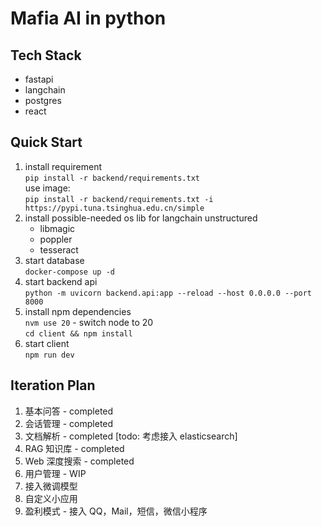 # Mafia AI in python

## Tech Stack
- fastapi
- langchain
- postgres
- react

## Quick Start
1. install requirement <br>
   `pip install -r backend/requirements.txt` <br>
   use image: <br>
   `pip install -r backend/requirements.txt -i https://pypi.tuna.tsinghua.edu.cn/simple`
2. install possible-needed os lib for langchain unstructured
   - libmagic
   - poppler
   - tesseract
3. start database <br>
   `docker-compose up -d`
4. start backend api <br>
   `python -m uvicorn backend.api:app --reload --host 0.0.0.0 --port 8000`
5. install npm dependencies <br>
   `nvm use 20` - switch node to 20 <br>
   `cd client && npm install`
6. start client <br>
   `npm run dev`

## Iteration Plan
1. 基本问答 - completed
2. 会话管理 - completed
3. 文档解析 - completed [todo: 考虑接入 elasticsearch]
4. RAG 知识库 - completed
5. Web 深度搜索 - completed
6. 用户管理 - WIP
7. 接入微调模型
8. 自定义小应用
9. 盈利模式 - 接入 QQ，Mail，短信，微信小程序